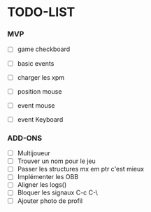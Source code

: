 # TODO-LIST

### MVP
- [ ] game checkboard
- [ ] basic events
- [ ] charger les xpm
- [ ] position mouse
- [ ] event mouse
- [ ] event Keyboard


### ADD-ONS
- [ ] Multijoueur
- [ ] Trouver un nom pour le jeu
- [ ] Passer les structures mx em ptr c'est mieux
- [ ] Implémenter les OBB
- [ ] Aligner les logs()
- [ ] Bloquer les signaux C-c C-\
- [ ] Ajouter photo de profil
